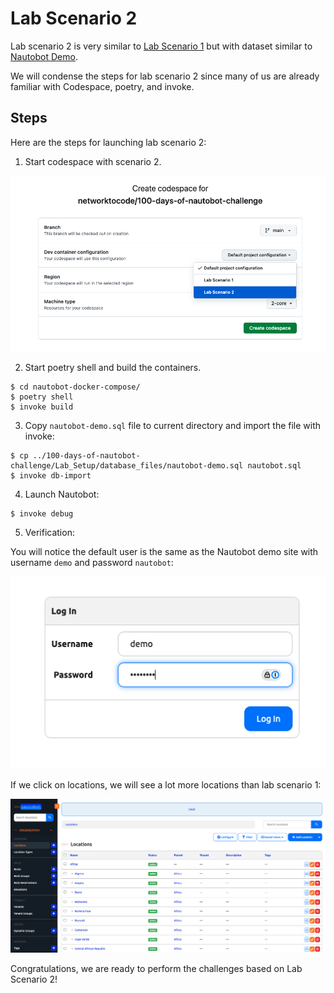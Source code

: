 # Lab Scenario 2

Lab scenario 2 is very similar to [Lab Scenario 1](../scenario_1_setup/README.md) but with dataset similar to [Nautobot Demo](https://demo.nautobot.com/login/?next=/). 

We will condense the steps for lab scenario 2 since many of us are already familiar with Codespace, poetry, and invoke. 

## Steps

Here are the steps for launching lab scenario 2: 

1. Start codespace with scenario 2. 

![launch_codespace_scenario_2](images/launch_codespace_1.png)

2. Start poetry shell and build the containers. 

```
$ cd nautobot-docker-compose/
$ poetry shell
$ invoke build
```

3. Copy ```nautobot-demo.sql``` file to current directory and import the file with invoke: 

```
$ cp ../100-days-of-nautobot-challenge/Lab_Setup/database_files/nautobot-demo.sql nautobot.sql
$ invoke db-import
```

4. Launch Nautobot: 

```
$ invoke debug
```

5. Verification: 

You will notice the default user is the same as the Nautobot demo site with username ```demo``` and password ```nautobot```: 

![nautobot_login](images/nautobot_login.png)

If we click on locations, we will see a lot more locations than lab scenario 1: 

![nautobot_locations](images/locations.png)

Congratulations, we are ready to perform the challenges based on Lab Scenario 2! 



